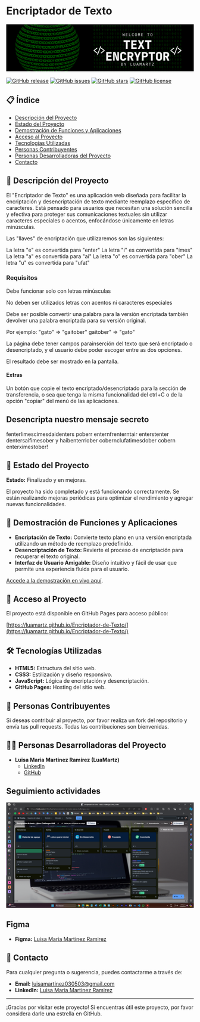 # Encriptador de Texto

![Imagen de portada](assets/coding%20Class.png)

[![GitHub release](https://img.shields.io/github/v/release/luamartz/Encriptador-de-Texto)](https://github.com/luamartz/Encriptador-de-Texto/releases)
[![GitHub issues](https://img.shields.io/github/issues/luamartz/Encriptador-de-Texto)](https://github.com/luamartz/Encriptador-de-Texto/issues)
[![GitHub stars](https://img.shields.io/github/stars/luamartz/Encriptador-de-Texto)](https://github.com/luamartz/Encriptador-de-Texto/stargazers)
[![GitHub license](https://img.shields.io/github/license/luamartz/Encriptador-de-Texto)](LICENSE)

## 📋 Índice

- [Descripción del Proyecto](#-descripción-del-proyecto)
- [Estado del Proyecto](#-estado-del-proyecto)
- [Demostración de Funciones y Aplicaciones](#-demostración-de-funciones-y-aplicaciones)
- [Acceso al Proyecto](#-acceso-al-proyecto)
- [Tecnologías Utilizadas](#-tecnologías-utilizadas)
- [Personas Contribuyentes](#-personas-contribuyentes)
- [Personas Desarrolladoras del Proyecto](#-personas-desarrolladoras-del-proyecto)
- [Contacto](#-contacto)

## 📝 Descripción del Proyecto

El "Encriptador de Texto" es una aplicación web diseñada para facilitar la encriptación y desencriptación de texto mediante reemplazo específico de caracteres. Está pensado para usuarios que necesitan una solución sencilla y efectiva para proteger sus comunicaciones textuales sin utilizar caracteres especiales o acentos, enfocándose únicamente en letras minúsculas.

Las "llaves" de encriptación que utilizaremos son las siguientes:

La letra "e" es convertida para "enter"
La letra "i" es convertida para "imes"
La letra "a" es convertida para "ai"
La letra "o" es convertida para "ober"
La letra "u" es convertida para "ufat"

### Requisitos

Debe funcionar solo con letras minúsculas

No deben ser utilizados letras con acentos ni caracteres especiales

Debe ser posible convertir una palabra para la versión encriptada también devolver una palabra encriptada para su versión original.

Por ejemplo:
"gato" => "gaitober"
gaitober" => "gato"

La página debe tener campos parainserción del texto que será encriptado o desencriptado, y el usuario debe poder escoger entre as dos opciones.

El resultado debe ser mostrado en la pantalla.

#### Extras

Un botón que copie el texto encriptado/desencriptado para la sección de transferencia, o sea que tenga la misma funcionalidad del ctrl+C o de la opción "copiar" del menú de las aplicaciones.

## Desencripta nuestro mensaje secreto

fenterlimescimesdaidenters poberr enternfrenterntair enterstenter dentersaifimesober y haibenterrlober cobernclufatimesdober cobern enterximestober!

## 🚀 Estado del Proyecto

**Estado:** Finalizado y en mejoras.

El proyecto ha sido completado y está funcionando correctamente. Se están realizando mejoras periódicas para optimizar el rendimiento y agregar nuevas funcionalidades.

## 🎯 Demostración de Funciones y Aplicaciones

- **Encriptación de Texto:** Convierte texto plano en una versión encriptada utilizando un método de reemplazo predefinido.
- **Desencriptación de Texto:** Revierte el proceso de encriptación para recuperar el texto original.
- **Interfaz de Usuario Amigable:** Diseño intuitivo y fácil de usar que permite una experiencia fluida para el usuario.

[Accede a la demostración en vivo aquí](https://luamartz.github.io/Encriptador-de-Texto/).

## 🔗 Acceso al Proyecto

El proyecto está disponible en GitHub Pages para acceso público:

[https://luamartz.github.io/Encriptador-de-Texto/](https://luamartz.github.io/Encriptador-de-Texto/)

## 🛠 Tecnologías Utilizadas

- **HTML5:** Estructura del sitio web.
- **CSS3:** Estilización y diseño responsivo.
- **JavaScript:** Lógica de encriptación y desencriptación.
- **GitHub Pages:** Hosting del sitio web.

## 🤝 Personas Contribuyentes

Si deseas contribuir al proyecto, por favor realiza un fork del repositorio y envía tus pull requests. Todas las contribuciones son bienvenidas.

## 👩‍💻 Personas Desarrolladoras del Proyecto

- **Luisa Maria Martinez Ramirez (LuaMartz)**
  - [LinkedIn](https://www.linkedin.com/in/luamartz/)
  - [GitHub](https://github.com/luamartz)

## Seguimiento actividades

![Trello](image.png)

## Figma

- **Figma:** [Luisa Maria Martinez Ramirez](https://www.figma.com/design/d3CyU7Sb9yLPd28v2Z5sAp/Alura-Challenge---Desaf%C3%ADo-1---L%C3%B3gica-(Copy)?node-id=10-165&t=2nKndRY8EadaaYCN-0)

## 📧 Contacto

Para cualquier pregunta o sugerencia, puedes contactarme a través de:

- **Email:** [luisamartinez030503@gmail.com](luisamartinez030503@gmail.com)
- **LinkedIn:** [Luisa Maria Martinez Ramirez](https://www.linkedin.com/in/luamartz/)

---

¡Gracias por visitar este proyecto! Si encuentras útil este proyecto, por favor considera darle una estrella en GitHub.
